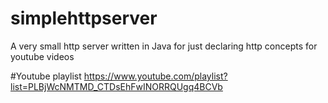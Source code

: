 # simplehttpserver
A very small http server written in Java for just declaring http concepts for youtube videos

#Youtube playlist
https://www.youtube.com/playlist?list=PLBjWcNMTMD_CTDsEhFwINORRQUgq4BCVb
